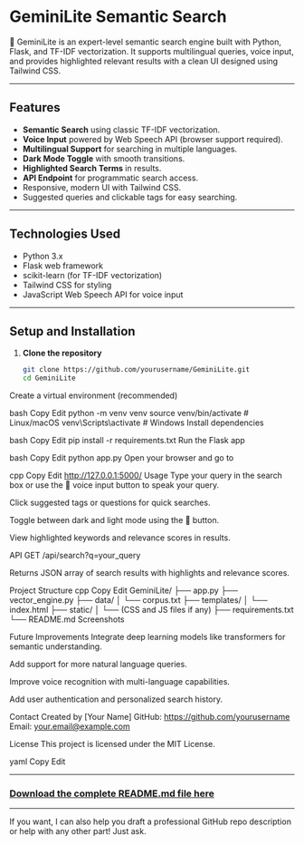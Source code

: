 # GeminiLite Semantic Search

🧠 GeminiLite is an expert-level semantic search engine built with Python, Flask, and TF-IDF vectorization. It supports multilingual queries, voice input, and provides highlighted relevant results with a clean UI designed using Tailwind CSS.

---

## Features

- **Semantic Search** using classic TF-IDF vectorization.
- **Voice Input** powered by Web Speech API (browser support required).
- **Multilingual Support** for searching in multiple languages.
- **Dark Mode Toggle** with smooth transitions.
- **Highlighted Search Terms** in results.
- **API Endpoint** for programmatic search access.
- Responsive, modern UI with Tailwind CSS.
- Suggested queries and clickable tags for easy searching.

---

## Technologies Used

- Python 3.x
- Flask web framework
- scikit-learn (for TF-IDF vectorization)
- Tailwind CSS for styling
- JavaScript Web Speech API for voice input

---

## Setup and Installation

1. **Clone the repository**

   ```bash
   git clone https://github.com/yourusername/GeminiLite.git
   cd GeminiLite
Create a virtual environment (recommended)

bash
Copy
Edit
python -m venv venv
source venv/bin/activate  # Linux/macOS
venv\Scripts\activate     # Windows
Install dependencies

bash
Copy
Edit
pip install -r requirements.txt
Run the Flask app

bash
Copy
Edit
python app.py
Open your browser and go to

cpp
Copy
Edit
http://127.0.0.1:5000/
Usage
Type your query in the search box or use the 🎤 voice input button to speak your query.

Click suggested tags or questions for quick searches.

Toggle between dark and light mode using the 🌙 button.

View highlighted keywords and relevance scores in results.

API
GET /api/search?q=your_query

Returns JSON array of search results with highlights and relevance scores.

Project Structure
cpp
Copy
Edit
GeminiLite/
├── app.py
├── vector_engine.py
├── data/
│   └── corpus.txt
├── templates/
│   └── index.html
├── static/
│   └── (CSS and JS files if any)
├── requirements.txt
└── README.md
Screenshots



Future Improvements
Integrate deep learning models like transformers for semantic understanding.

Add support for more natural language queries.

Improve voice recognition with multi-language capabilities.

Add user authentication and personalized search history.

Contact
Created by [Your Name]
GitHub: https://github.com/yourusername
Email: your.email@example.com

License
This project is licensed under the MIT License.

yaml
Copy
Edit

---

### [Download the complete README.md file here](sandbox:/mnt/data/README.md)

---

If you want, I can also help you draft a professional GitHub repo description or help with any other part! Just ask.
